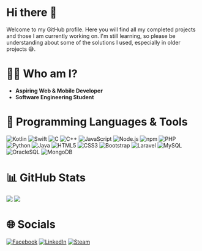 # Hi there 👋
Welcome to my GitHub profile. Here you will find all my completed projects and those I am currently working on. I'm still learning, so please be understanding about some of the solutions I used, especially in older projects 😅.

# 🧑‍💻 Who am I?
- **Aspiring Web & Mobile Developer**
- **Software Engineering Student**

# 🚀 Programming Languages & Tools
![Kotlin](https://img.shields.io/badge/Kotlin-7F52FF?style=for-the-badge&logo=kotlin&logoColor=white)
![Swift](https://img.shields.io/badge/Swift-F05138?style=for-the-badge&logo=swift&logoColor=white)
![C](https://img.shields.io/badge/C-A8B9CC?style=for-the-badge&logo=c&logoColor=black)
![C++](https://img.shields.io/badge/C++-00599C?style=for-the-badge&logo=c%2B%2B&logoColor=white)
![JavaScript](https://img.shields.io/badge/JavaScript-F7DF1E?style=for-the-badge&logo=javascript&logoColor=black)
![Node.js](https://img.shields.io/badge/Node.js-339933?style=for-the-badge&logo=nodedotjs&logoColor=white)
![npm](https://img.shields.io/badge/npm-CB3837?style=for-the-badge&logo=npm&logoColor=white)
![PHP](https://img.shields.io/badge/PHP-777BB4?style=for-the-badge&logo=php&logoColor=white)
![Python](https://img.shields.io/badge/Python-3776AB?style=for-the-badge&logo=python&logoColor=white)
![Java](https://img.shields.io/badge/Java-ED8B00?style=for-the-badge&logo=openjdk&logoColor=white)
![HTML5](https://img.shields.io/badge/HTML5-E34F26?style=for-the-badge&logo=html5&logoColor=white)
![CSS3](https://img.shields.io/badge/CSS3-1572B6?style=for-the-badge&logo=css3&logoColor=white)
![Bootstrap](https://img.shields.io/badge/Bootstrap-7952B3?style=for-the-badge&logo=bootstrap&logoColor=white)
![Laravel](https://img.shields.io/badge/Laravel-FF2D20?style=for-the-badge&logo=laravel&logoColor=white)
![MySQL](https://img.shields.io/badge/MySQL-4479A1?style=for-the-badge&logo=mysql&logoColor=white)
![OracleSQL](https://img.shields.io/badge/Oracle%20SQL-F80000?style=for-the-badge&logo=oracle&logoColor=white)
![MongoDB](https://img.shields.io/badge/MongoDB-47A248?style=for-the-badge&logo=mongodb&logoColor=white)

# 📊 GitHub Stats
![](https://github-readme-streak-stats.herokuapp.com/?user=hadoyyo&theme=calm_pink&hide_border=false)
![](https://github-readme-stats.vercel.app/api/top-langs/?username=hadoyyo&theme=calm_pink&hide_border=false&include_all_commits=false&count_private=false&layout=compact)

# 🌐 Socials
[![Facebook](https://img.shields.io/badge/Facebook-1877F2?style=for-the-badge&logo=facebook&logoColor=white)](https://facebook.com/hubert.jedruchniewicz)
[![LinkedIn](https://img.shields.io/badge/LinkedIn-0077B5?style=for-the-badge&logo=linkedin&logoColor=white)](https://linkedin.com/in/hubert-j%C4%99druchniewicz-711166267)
[![Steam](https://img.shields.io/badge/Steam-000000?style=for-the-badge&logo=steam&logoColor=white)](https://steamcommunity.com/profiles/76561198199722587/)
